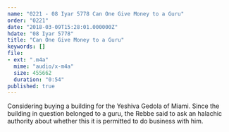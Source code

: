 ```yaml
---
name: "0221 - 08 Iyar 5778 Can One Give Money to a Guru"
order: "0221"
date: "2018-03-09T15:28:01.000000Z"
hdate: "08 Iyar 5778"
title: "Can One Give Money to a Guru"
keywords: []
file:
- ext: ".m4a"
  mime: "audio/x-m4a"
  size: 455662
  duration: "0:54"
published: true
---
```

Considering buying a building for the Yeshiva Gedola of Miami. Since the building in question belonged to a guru, the Rebbe said to ask an halachic authority about whether this it is permitted to do business with him.

